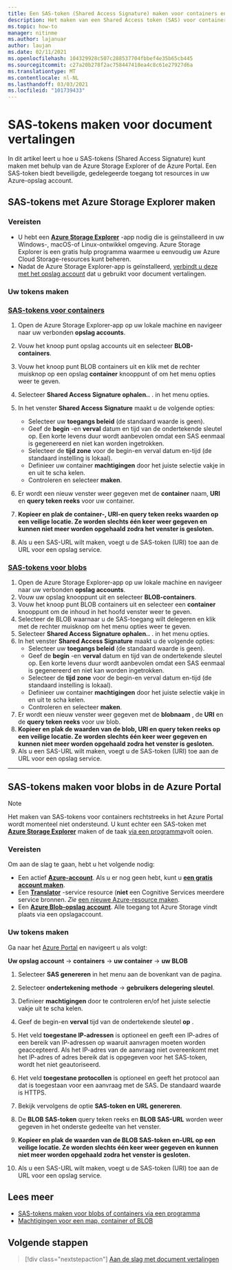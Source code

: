 ```yaml
---
title: Een SAS-token (Shared Access Signature) maken voor containers en blobs met micro soft Storage Explorer
description: Het maken van een Shared Access token (SAS) voor containers en blobs met micro soft Storage Explorer en de Azure Portal
ms.topic: how-to
manager: nitinme
ms.author: lajanuar
author: laujan
ms.date: 02/11/2021
ms.openlocfilehash: 104329928c507c288537704fbbef4e35b65cb445
ms.sourcegitcommit: c27a20b278f2ac758447418ea4c8c61e27927d6a
ms.translationtype: MT
ms.contentlocale: nl-NL
ms.lasthandoff: 03/03/2021
ms.locfileid: "101739433"
---
```

# <a name="create-sas-tokens-for-document-translation"></a>SAS-tokens maken voor document vertalingen

In dit artikel leert u hoe u SAS-tokens (Shared Access Signature) kunt maken met behulp van de Azure Storage Explorer of de Azure Portal. Een SAS-token biedt beveiligde, gedelegeerde toegang tot resources in uw Azure-opslag account.

## <a name="create-sas-tokens-with-azure-storage-explorer"></a>SAS-tokens met Azure Storage Explorer maken

### <a name="prerequisites"></a>Vereisten

* U hebt een [**Azure Storage Explorer**](../../../vs-azure-tools-storage-manage-with-storage-explorer.md) -app nodig die is geïnstalleerd in uw Windows-, macOS-of Linux-ontwikkel omgeving. Azure Storage Explorer is een gratis hulp programma waarmee u eenvoudig uw Azure Cloud Storage-resources kunt beheren.
* Nadat de Azure Storage Explorer-app is geïnstalleerd, [verbindt u deze met het opslag account](../../../vs-azure-tools-storage-manage-with-storage-explorer.md?tabs=windows#connect-to-a-storage-account-or-service) dat u gebruikt voor document vertalingen.

### <a name="create-your-tokens"></a>Uw tokens maken

### <a name="sas-tokens-for-containers"></a>[SAS-tokens voor containers](#tab/Containers)

1. Open de Azure Storage Explorer-app op uw lokale machine en navigeer naar uw verbonden **opslag accounts**.
1. Vouw het knoop punt opslag accounts uit en selecteer **BLOB-containers**.
1. Vouw het knoop punt BLOB containers uit en klik met de rechter muisknop op een opslag **container** knooppunt of om het menu opties weer te geven.
1. Selecteer **Shared Access Signature ophalen..** . in het menu opties.
1. In het venster **Shared Access Signature** maakt u de volgende opties:
    * Selecteer uw **toegangs beleid** (de standaard waarde is geen).
    * Geef de **begin** -en **verval** datum en tijd van de ondertekende sleutel op. Een korte levens duur wordt aanbevolen omdat een SAS eenmaal is gegenereerd en niet kan worden ingetrokken.
    * Selecteer de **tijd zone** voor de begin-en verval datum en-tijd (de standaard instelling is lokaal).
    * Definieer uw container **machtigingen** door het juiste selectie vakje in en uit te scha kelen.
    * Controleren en selecteer **maken**.

1. Er wordt een nieuw venster weer gegeven met de **container** naam, **URI** en **query teken reeks** voor uw container.  
1. **Kopieer en plak de container-, URI-en query teken reeks waarden op een veilige locatie. Ze worden slechts één keer weer gegeven en kunnen niet meer worden opgehaald zodra het venster is gesloten.**
1. Als u een SAS-URL wilt maken, voegt u de SAS-token (URI) toe aan de URL voor een opslag service.

### <a name="sas-tokens-for-blobs"></a>[SAS-tokens voor blobs](#tab/blobs)

1. Open de Azure Storage Explorer-app op uw lokale machine en navigeer naar uw verbonden **opslag accounts**.
1. Vouw uw opslag knooppunt uit en selecteer **BLOB-containers**.
1. Vouw het knoop punt BLOB containers uit en selecteer een **container** knooppunt om de inhoud in het hoofd venster weer te geven.
1. Selecteer de BLOB waarnaar u de SAS-toegang wilt delegeren en klik met de rechter muisknop om het menu opties weer te geven.
1. Selecteer **Shared Access Signature ophalen..** . in het menu opties.
1. In het venster **Shared Access Signature** maakt u de volgende opties:
    * Selecteer uw **toegangs beleid** (de standaard waarde is geen).
    * Geef de **begin** -en **verval** datum en tijd van de ondertekende sleutel op. Een korte levens duur wordt aanbevolen omdat een SAS eenmaal is gegenereerd en niet kan worden ingetrokken.
    * Selecteer de **tijd zone** voor de begin-en verval datum en-tijd (de standaard instelling is lokaal).
    * Definieer uw container **machtigingen** door het juiste selectie vakje in en uit te scha kelen.
    * Controleren en selecteer **maken**.
1. Er wordt een nieuw venster weer gegeven met de **blobnaam** , de **URI** en de **query teken reeks** voor uw blob.  
1. **Kopieer en plak de waarden van de blob, URI en query teken reeks op een veilige locatie. Ze worden slechts één keer weer gegeven en kunnen niet meer worden opgehaald zodra het venster is gesloten.**
1. Als u een SAS-URL wilt maken, voegt u de SAS-token (URI) toe aan de URL voor een opslag service.

---

## <a name="create-sas-tokens-for-blobs-in-the-azure-portal"></a>SAS-tokens maken voor blobs in de Azure Portal

> [!NOTE]
> Het maken van SAS-tokens voor containers rechtstreeks in het Azure Portal wordt momenteel niet ondersteund. U kunt echter een SAS-token met [**Azure Storage Explorer**](#create-sas-tokens-with-azure-storage-explorer) maken of de taak [via een programma](../../../storage/blobs/sas-service-create.md)volt ooien.

<!-- markdownlint-disable MD024 -->
### <a name="prerequisites"></a>Vereisten

Om aan de slag te gaan, hebt u het volgende nodig:

* Een actief [**Azure-account**](https://azure.microsoft.com/free/cognitive-services/).  Als u er nog geen hebt, kunt u [**een gratis account maken**](https://azure.microsoft.com/free/).
* Een [**Translator**](https://ms.portal.azure.com/#create/Microsoft) -service resource (**niet** een Cognitive Services meerdere service bronnen.  *Zie* [een nieuwe Azure-resource maken](../../cognitive-services-apis-create-account.md#create-a-new-azure-cognitive-services-resource).  
* Een [**Azure Blob-opslag account**](https://ms.portal.azure.com/#create/Microsoft.StorageAccount-ARM). Alle toegang tot Azure Storage vindt plaats via een opslagaccount.

### <a name="create-your-tokens"></a>Uw tokens maken

Ga naar het [Azure Portal](https://ms.portal.azure.com/#home) en navigeert u als volgt:  

 **Uw opslag account** → **containers** → **uw container** → **uw BLOB**

1. Selecteer **SAS genereren** in het menu aan de bovenkant van de pagina.

1. Selecteer **ondertekening methode** → **gebruikers delegering sleutel**.

1. Definieer **machtigingen** door te controleren en/of het juiste selectie vakje uit te scha kelen.

1. Geef de begin-en **verval** tijd van de ondertekende sleutel **op** .

1. Het veld **toegestane IP-adressen** is optioneel en geeft een IP-adres of een bereik van IP-adressen op waaruit aanvragen moeten worden geaccepteerd. Als het IP-adres van de aanvraag niet overeenkomt met het IP-adres of adres bereik dat is opgegeven voor het SAS-token, wordt het niet geautoriseerd.

1. Het veld **toegestane protocollen** is optioneel en geeft het protocol aan dat is toegestaan voor een aanvraag met de SAS. De standaard waarde is HTTPS.

1. Bekijk vervolgens de optie **SAS-token en URL genereren**.

1. De **BLOB SAS-token** query teken reeks en **BLOB SAS-URL** worden weer gegeven in het onderste gedeelte van het venster.  

1. **Kopieer en plak de waarden van de BLOB SAS-token en-URL op een veilige locatie. Ze worden slechts één keer weer gegeven en kunnen niet meer worden opgehaald zodra het venster is gesloten.**

1. Als u een SAS-URL wilt maken, voegt u de SAS-token (URI) toe aan de URL voor een opslag service.

## <a name="learn-more"></a>Lees meer

* [SAS-tokens maken voor blobs of containers via een programma](../../../storage/blobs/sas-service-create.md)
* [Machtigingen voor een map, container of BLOB](/rest/api/storageservices/create-service-sas#permissions-for-a-directory-container-or-blob)

## <a name="next-steps"></a>Volgende stappen

> [!div class="nextstepaction"]
> [Aan de slag met document vertalingen](get-started-with-document-translation.md)
>
>